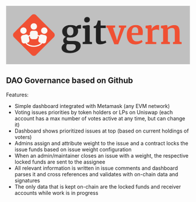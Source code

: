 ![gitvern logo](https://github.com/gitvern/media/raw/master/logo/logo-text-bg.png)

## DAO Governance based on Github

Features:

- Simple dashboard integrated with Metamask (any EVM network)
- Voting issues priorities by token holders or LPs on Uniswap (each account has a max number of votes active at any time, but can change it)
- Dashboard shows prioritized issues at top (based on current holdings of voters)
- Admins assign and attribute weight to the issue and a contract locks the issue funds based on issue weight configuration
- When an admin/maintainer closes an issue with a weight, the respective locked funds are sent to the assignee
- All relevant information is written in issue comments and dashboard parses it and cross references and validates with on-chain data and signatures
- The only data that is kept on-chain are the locked funds and receiver accounts while work is in progress

